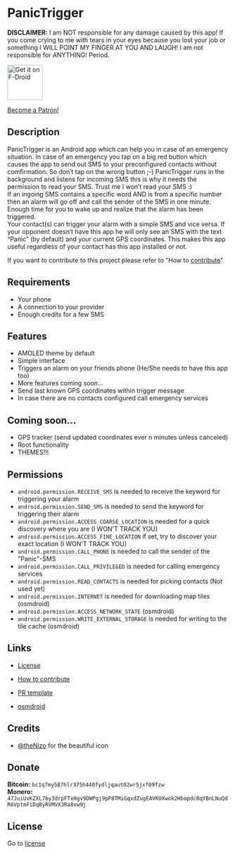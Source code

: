 # PanicTrigger
**DISCLAIMER:** I am NOT responsible for any damage caused by this app! If you come crying to me with tears in your eyes because you lost your job or something I WILL POINT MY FINGER AT YOU AND LAUGH! I am not responsible for ANYTHING! Period.

[<img src="https://f-droid.org/badge/get-it-on.png" 
      alt="Get it on F-Droid"
      height="80">](https://f-droid.org/packages/at.tacticaldevc.panictrigger/)

<a href="https://www.patreon.com/bePatron?u=18684017" data-patreon-widget-type="become-patron-button">Become a Patron!</a><script async src="https://c6.patreon.com/becomePatronButton.bundle.js"></script>

## Description
PanicTrigger is an Android app which can help you in case of an emergency situation. In case of an emergency you tap on a big red button which causes the app to send out SMS to your preconfigured contacts without comfirmation. So don’t tap on the wrong button ;-)
PanicTrigger runs in the background and listens for incoming SMS this is why it needs the permission to read your SMS. Trust me I won’t read your SMS :)<br/>
If an ingoing SMS contains a specific word AND is from a specific number then an alarm will go off and call the sender of the SMS in one minute. Enough time for you to wake up and realize that the alarm has been triggered.<br/>
Your contact(s) can trigger your alarm with a simple SMS and vice versa. If your opponent doesn’t have this app he will only see an SMS with the text “Panic” (by default) and your current GPS coordinates. This makes this app useful regardless of your contact has this app installed or not.<br/>

If you want to contribute to this project please refer to "How to [contribute](CONTRIBUTING.md)"
## Requirements
 - Your phone
 - A connection to your provider
 - Enough credits for a few SMS
## Features
 - AMOLED theme by default
 - Simple interface
 - Triggers an alarm on your friends phone (He/She needs to have this app too)
 - More features coming soon…
 - Send last known GPS coordinates within trigger message
 - In case there are no contacts configured call emergency services
## Coming soon…
 - GPS tracker (send updated coordinates ever n minutes unless canceled)
 - Root functionality
 - THEMES!!!
## Permissions
- ```android.permission.RECEIVE_SMS``` is needed to receive the keyword for triggering your alarm
- ```android.permission.SEND_SMS``` is needed to send the keyword for triggering their alarm
- ```android.permission.ACCESS_COARSE_LOCATION``` is needed for a quick discovery where you are (I WON'T TRACK YOU)
- ```android.permission.ACCESS_FINE_LOCATION``` if set, try to discover your exact location (I WON'T TRACK YOU)
- ```android.permission.CALL_PHONE``` is needed to call the sender of the "Panic"-SMS
- ```android.permission.CALL_PRIVILEGED``` is needed for calling emergency services
- ```android.permission.READ_CONTACTS``` is needed for picking contacts (Not used yet)
- ```android.permission.INTERNET``` is needed for downloading map tiles (osmdroid)
- ```android.permission.ACCESS_NETWORK_STATE``` (osmdroid)
- ```android.permission.WRITE_EXTERNAL_STORAGE``` is needed for writing to the tile cache (osmdroid)
## Links
 - [License](LICENSE)
 - [How to contribute](CONTRIBUTING.md)
 - [PR template](PULL_REQUEST_TEMPLATE.md)
 
 - [osmdroid](https://github.com/osmdroid/osmdroid)
## Credits
 - [@theNizo](https://github.com/theNizo) for the beautiful icon
## Donate
**Bitcoin:** ```bc1q7my587hlr375h440fydljqaut02wr5jxf09fzw```<br/>
**Monero:** ```47JuiUvKZXL7by3drpFTxHgv9DWPgj9pP8TMiGqxdZugEAVKUXwok2Hbopdc8qYBnLNuQdR6VptmFiDqByRVMVX3Ra8vw9j```
## License
Go to [license](LICENSE)

<!--stackedit_data:
eyJoaXN0b3J5IjpbNzIyMzM3MjU4XX0=
-->
